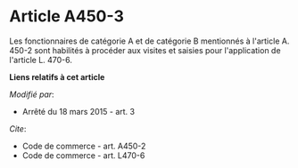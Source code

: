 # Article A450-3

Les fonctionnaires de catégorie A et de catégorie B mentionnés à l'article A. 450-2 sont habilités à procéder aux visites et
saisies pour l'application de l'article L. 470-6.

**Liens relatifs à cet article**

_Modifié par_:

  - Arrêté du 18 mars 2015 - art. 3

_Cite_:

  - Code de commerce - art. A450-2
  - Code de commerce - art. L470-6
